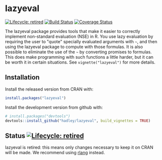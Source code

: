 # lazyeval

[![Lifecycle: retired](https://img.shields.io/badge/lifecycle-retired-orange.svg)](https://www.tidyverse.org/lifecycle/#retired)
[![Build Status](https://travis-ci.org/hadley/lazyeval.png?branch=master)](https://travis-ci.org/hadley/lazyeval)
[![Coverage Status](http://codecov.io/github/hadley/lazyeval/coverage.svg?branch=master)](http://codecov.io/github/hadley/lazyeval?branch=master)

The lazyeval package provides tools that make it easier to correctly implement non-standard evaluation (NSE) in R. You use lazy evaluation by requiring the user to "quote" specially evaluated arguments with `~`, and then using the lazyeval package to compute with those formulas. It is also possible to eliminate the use of the `~` by converting promises to formulas. This does make programming with such functions a little harder, but it can be worth it in certain situations. See `vignette("lazyeval")` for more details.

## Installation

Install the released version from CRAN with:

```R
install.packages("lazyeval")
```

Install the development version from github with:

```R
# install.packages("devtools")
devtools::install_github("hadley/lazyeval", build_vignettes = TRUE)
```
## Status [![Lifecycle: retired](https://img.shields.io/badge/lifecycle-retired-orange.svg)](https://www.tidyverse.org/lifecycle/#retired)

lazyeval is retired: this means only changes necessary to keep it on CRAN will be made. We recommend using [rlang](http://dplyr.tidyverse.org/) instead.
